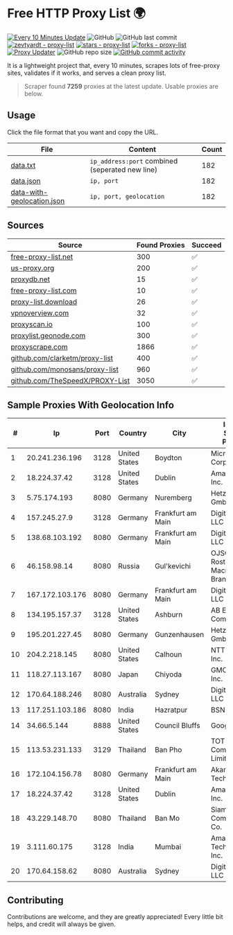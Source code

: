 
# Free HTTP Proxy List 🌍

[![Every 10 Minutes Update](https://github.com/mertguvencli/http-proxy-list/actions/workflows/main.yml/badge.svg?branch=main)](https://github.com/mertguvencli/http-proxy-list/actions/workflows/main.yml)
![GitHub](https://img.shields.io/github/license/mertguvencli/http-proxy-list)
![GitHub last commit](https://img.shields.io/github/last-commit/mertguvencli/http-proxy-list)
[![zevtyardt - proxy-list](https://img.shields.io/static/v1?label=zevtyardt&message=proxy-list&color=blue&logo=github)](https://github.com/zevtyardt/proxy-list "Go to GitHub repo")
[![stars - proxy-list](https://img.shields.io/github/stars/zevtyardt/proxy-list?style=social)](https://github.com/zevtyardt/proxy-list)
[![forks - proxy-list](https://img.shields.io/github/forks/zevtyardt/proxy-list?style=social)](https://github.com/zevtyardt/proxy-list)
[![Proxy Updater](https://github.com/zevtyardt/proxy-list/workflows/Proxy%20Updater/badge.svg)](https://github.com/zevtyardt/proxy-list/actions?query=workflow:"Proxy+Updater")
![GitHub repo size](https://img.shields.io/github/repo-size/zevtyardt/proxy-list)
[![GitHub commit activity](https://img.shields.io/github/commit-activity/m/zevtyardt/proxy-list?logo=commits)](https://github.com/zevtyardt/proxy-list/commits/main)

It is a lightweight project that, every 10 minutes, scrapes lots of free-proxy sites, validates if it works, and serves a clean proxy list.

> Scraper found **7259** proxies at the latest update. Usable proxies are below.

## Usage

Click the file format that you want and copy the URL.

|File|Content|Count|
|----|-------|-----|
|[data.txt](https://raw.githubusercontent.com/mertguvencli/http-proxy-list/main/proxy-list/data.txt)|`ip_address:port` combined (seperated new line)|182|
|[data.json](https://raw.githubusercontent.com/mertguvencli/http-proxy-list/main/proxy-list/data.json)|`ip, port`|182|
|[data-with-geolocation.json](https://raw.githubusercontent.com/mertguvencli/http-proxy-list/main/proxy-list/data-with-geolocation.json)|`ip, port, geolocation`|182|

## Sources

|Source|Found Proxies|Succeed|
|------|-------------|-------|
|[free-proxy-list.net](https://free-proxy-list.net)|300|✅|
|[us-proxy.org](https://www.us-proxy.org)|200|✅|
|[proxydb.net](http://proxydb.net)|15|✅|
|[free-proxy-list.com](https://free-proxy-list.com/?page=&port=&type%5B%5D=http&type%5B%5D=https&up_time=0&search=Search)|10|✅|
|[proxy-list.download](https://www.proxy-list.download/HTTP)|26|✅|
|[vpnoverview.com](https://vpnoverview.com/privacy/anonymous-browsing/free-proxy-servers)|32|✅|
|[proxyscan.io](https://www.proxyscan.io)|100|✅|
|[proxylist.geonode.com](https://proxylist.geonode.com/api/proxy-list?limit=300&page=1&sort_by=lastChecked&sort_type=desc&protocols=http,https)|300|✅|
|[proxyscrape.com](https://api.proxyscrape.com/v2/?request=displayproxies&protocol=http&timeout=10000&country=all&ssl=all&anonymity=all)|1866|✅|
|[github.com/clarketm/proxy-list](https://raw.githubusercontent.com/clarketm/proxy-list/master/proxy-list-raw.txt)|400|✅|
|[github.com/monosans/proxy-list](https://raw.githubusercontent.com/monosans/proxy-list/main/proxies/http.txt)|960|✅|
|[github.com/TheSpeedX/PROXY-List](https://raw.githubusercontent.com/TheSpeedX/PROXY-List/master/http.txt)|3050|✅|


## Sample Proxies With Geolocation Info

|#|Ip|Port|Country|City|Internet Service Provider|
|-|--|----|-------|----|-------------------------|
|1|20.241.236.196|3128|United States|Boydton|Microsoft Corporation|
|2|18.224.37.42|3128|United States|Dublin|Amazon.com, Inc.|
|3|5.75.174.193|8080|Germany|Nuremberg|Hetzner Online GmbH|
|4|157.245.27.9|3128|Germany|Frankfurt am Main|DigitalOcean, LLC|
|5|138.68.103.192|8080|Germany|Frankfurt am Main|DigitalOcean, LLC|
|6|46.158.98.14|8080|Russia|Gul'kevichi|OJSC Rostelecom Macroregional Branch South|
|7|167.172.103.176|8080|Germany|Frankfurt am Main|DigitalOcean, LLC|
|8|134.195.157.37|3128|United States|Ashburn|AB E-Commerce|
|9|195.201.227.45|8080|Germany|Gunzenhausen|Hetzner Online GmbH|
|10|204.2.218.145|8080|United States|Calhoun|NTT America, Inc.|
|11|118.27.113.167|8080|Japan|Chiyoda|GMO Internet, Inc.|
|12|170.64.188.246|8080|Australia|Sydney|DigitalOcean, LLC|
|13|117.251.103.186|8080|India|Hazratpur|BSNL Internet|
|14|34.66.5.144|8888|United States|Council Bluffs|Google LLC|
|15|113.53.231.133|3129|Thailand|Ban Pho|TOT Public Company Limited|
|16|172.104.156.78|8080|Germany|Frankfurt am Main|Akamai Technologies|
|17|18.224.37.42|3128|United States|Dublin|Amazon.com, Inc.|
|18|43.229.148.70|8080|Thailand|Ban Mo|Siamdata Communication Co.|
|19|3.111.60.175|3128|India|Mumbai|Amazon Technologies Inc.|
|20|170.64.158.62|8080|Australia|Sydney|DigitalOcean, LLC|



## Contributing

Contributions are welcome, and they are greatly appreciated! Every
little bit helps, and credit will always be given.

